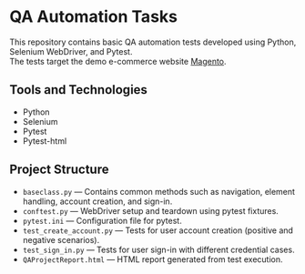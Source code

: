 # QA Automation Tasks

This repository contains basic QA automation tests developed using Python, Selenium WebDriver, and Pytest.  
The tests target the demo e-commerce website [Magento](https://magento.softwaretestingboard.com/).

## Tools and Technologies
- Python
- Selenium
- Pytest
- Pytest-html

## Project Structure
- `baseclass.py` — Contains common methods such as navigation, element handling, account creation, and sign-in.
- `conftest.py` — WebDriver setup and teardown using pytest fixtures.
- `pytest.ini` — Configuration file for pytest.
- `test_create_account.py` — Tests for user account creation (positive and negative scenarios).
- `test_sign_in.py` — Tests for user sign-in with different credential cases.
- `QAProjectReport.html` — HTML report generated from test execution.
